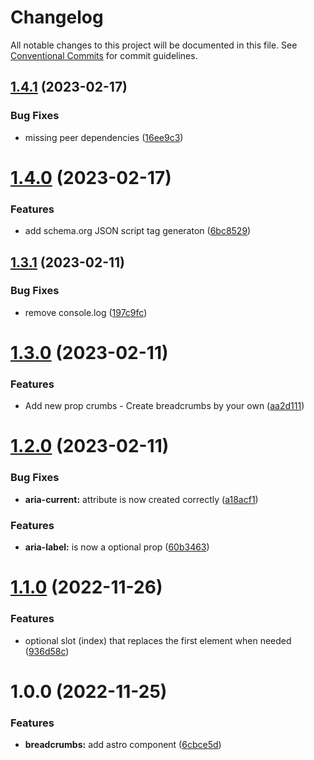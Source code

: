 # Changelog

All notable changes to this project will be documented in this file. See [Conventional Commits](https://conventionalcommits.org) for commit guidelines.

## [1.4.1](https://github.com/felix-berlin/astro-breadcrumbs/compare/v1.4.0...v1.4.1) (2023-02-17)


### Bug Fixes

* missing peer dependencies ([16ee9c3](https://github.com/felix-berlin/astro-breadcrumbs/commit/16ee9c3e806617c282fc5c7678dfa359b9c7ba59))

# [1.4.0](https://github.com/felix-berlin/astro-breadcrumbs/compare/v1.3.1...v1.4.0) (2023-02-17)


### Features

* add schema.org JSON script tag generaton ([6bc8529](https://github.com/felix-berlin/astro-breadcrumbs/commit/6bc852959ef5ad34dc0bdffe87d980a8a7972bbe))

## [1.3.1](https://github.com/felix-berlin/astro-breadcrumbs/compare/v1.3.0...v1.3.1) (2023-02-11)


### Bug Fixes

* remove console.log ([197c9fc](https://github.com/felix-berlin/astro-breadcrumbs/commit/197c9fc4b2546b6ea639c7d57c520aed01221eef))

# [1.3.0](https://github.com/felix-berlin/astro-breadcrumbs/compare/v1.2.0...v1.3.0) (2023-02-11)


### Features

* Add new prop crumbs - Create breadcrumbs by your own ([aa2d111](https://github.com/felix-berlin/astro-breadcrumbs/commit/aa2d111f993fd1a36e0f0804a4fe5ec4e6384b0c))

# [1.2.0](https://github.com/felix-berlin/astro-breadcrumbs/compare/v1.1.0...v1.2.0) (2023-02-11)


### Bug Fixes

* **aria-current:** attribute is now created correctly ([a18acf1](https://github.com/felix-berlin/astro-breadcrumbs/commit/a18acf1186b705906d23fbd2a1f4dec20c15bcd0))


### Features

* **aria-label:** is now a optional prop ([60b3463](https://github.com/felix-berlin/astro-breadcrumbs/commit/60b34630de64ba1b541f4c83f1c5138a3ec4375d))

# [1.1.0](https://github.com/felix-berlin/astro-breadcrumbs/compare/v1.0.0...v1.1.0) (2022-11-26)


### Features

* optional slot (index) that replaces the first element when needed ([936d58c](https://github.com/felix-berlin/astro-breadcrumbs/commit/936d58caeafdea44b2b47e2d9e7012916bea23d7))

# 1.0.0 (2022-11-25)


### Features

* **breadcrumbs:** add astro component ([6cbce5d](https://github.com/felix-berlin/astro-breadcrumbs/commit/6cbce5d3ff646d3b4bdaddf1011127b8fed971c1))
